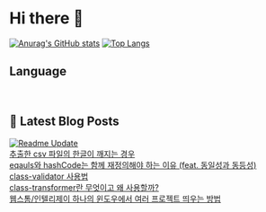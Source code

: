 # Hi there 👋

[![Anurag's GitHub stats](https://github-readme-stats.vercel.app/api?username=fullth)](https://github.com/anuraghazra/github-readme-stats)
[![Top Langs](https://github-readme-stats.vercel.app/api/top-langs/?username=fullth&layout=compact&hide=r,jupyter%20notebook,c%23&exclude_repo=roharui.github.io)](https://github.com/anuraghazra/github-readme-stats)

## Language

<p>
  <img alt="" src= "https://img.shields.io/badge/Node.js-339933?style=flat-square&logo=Node.js&logoColor=green"/>
  <img alt="" src= "https://img.shields.io/badge/TypeScript-black?logo=typescript&logoColor=blue"/>
  <img alt="" src= "https://img.shields.io/badge/JavaScript-F7DF1E?style=flat-square&logo=JavaScript&logoColor=white"/> 
</p>

## 📕 Latest Blog Posts
[![Readme Update](https://github.com/fullth/fullth/actions/workflows/main.yml/badge.svg)](https://github.com/fullth/fullth/actions/workflows/main.yml)</br>
<a href=https://fullth.tistory.com/entry/Excel-csv-%ED%99%95%EC%9E%A5%EC%9E%90-%ED%8C%8C%EC%9D%BC%EC%9D%98-%ED%95%9C%EA%B8%80%EC%9D%B4-%EA%B9%A8%EC%A7%88-%EB%95%8C>추출한 csv 파일의 한글이 깨지는 경우</a></br><a href=https://fullth.tistory.com/entry/eqauls%EC%99%80-hashCode%EB%8A%94-%ED%95%A8%EA%BB%98-%EC%9E%AC%EC%A0%95%EC%9D%98%ED%95%B4%EC%95%BC-%ED%95%98%EB%8A%94-%EC%9D%B4%EC%9C%A0-feat-%EB%8F%99%EC%9D%BC%EC%84%B1%EA%B3%BC-%EB%8F%99%EB%93%B1%EC%84%B1>eqauls와 hashCode는 함께 재정의해야 하는 이유 (feat. 동일성과 동등성)</a></br><a href=https://fullth.tistory.com/entry/class-validator-%EC%82%AC%EC%9A%A9%EB%B2%95>class-validator 사용법</a></br><a href=https://fullth.tistory.com/entry/class-transformer>class-transformer란 무엇이고 왜 사용할까?</a></br><a href=https://fullth.tistory.com/entry/%EC%9B%B9%EC%8A%A4%ED%86%B0%EC%9D%B8%ED%85%94%EB%A6%AC%EC%A0%9C%EC%9D%B4-%ED%95%98%EB%82%98%EC%9D%98-%EC%9C%88%EB%8F%84%EC%9A%B0%EC%97%90%EC%84%9C-%EC%97%AC%EB%9F%AC-%ED%94%84%EB%A1%9C%EC%A0%9D%ED%8A%B8-%EB%9D%84%EC%9A%B0%EB%8A%94-%EB%B0%A9%EB%B2%95>웹스톰/인텔리제이 하나의 윈도우에서 여러 프로젝트 띄우는 방법</a></br>